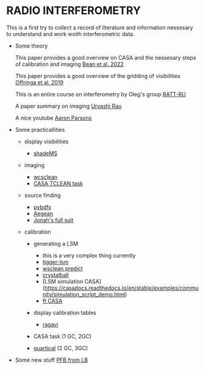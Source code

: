 # RADIO INTERFEROMETRY

This is a first try to collect a record of literature and information nessesary to understand and work woith interferometric data.

- Some theory 
  
  This paper provides a good overview on CASA and the nessesary steps of calibration and imaging
  [Bean et al. 2022](https://arxiv.org/pdf/2210.02276)

  This paper provides a good overview of the gridding of visibilities
  [Offringa et al. 2019](https://arxiv.org/pdf/1908.11232)

  This is an entire course on interferometry by Oleg's group 
  [RATT-RU](https://github.com/ratt-ru/foi-course)

  A paper summary on imaging [Urvashi Rau](https://safe.nrao.edu/wiki/pub/Software/Algorithms/WebHome/SummaryImagingRadioInterferometry.pdf)

  A nice youtube [Aaron Parsons](https://www.youtube.com/watch?v=bAK0GugbjKI)

- Some practicallities
  
  - display visibilities
    - [shadeMS](https://github.com/ratt-ru/shadeMS/tree/master)

  - imaging
    - [wcsclean](https://wsclean.readthedocs.io/en/latest/)
    - [CASA TCLEAN task](https://casadocs.readthedocs.io/en/stable/api/casatasks.html#imaging)
           
  - source finding
    - [pybdfs](https://pybdsf.readthedocs.io/en/latest/)
    - [Aegean](https://github.com/PaulHancock/Aegean)
    - [Jonah's full suit](https://github.com/JonahDW/Image-processing)

  - calibration
    - generating a LSM
      - this is a very complex thing currently
      - [tigger-lsm](https://github.com/ratt-ru/tigger-lsm/tree/master)
      - [wsclean predict](https://wsclean.readthedocs.io/en/latest/prediction.html)
      - [crystalball](https://github.com/caracal-pipeline/crystalball?tab=readme-ov-file)
      - [LSM simulation CASA] (https://casadocs.readthedocs.io/en/stable/examples/community/simulation_script_demo.html)    
      - [ft CASA](https://casadocs.readthedocs.io/en/v6.2.0/api/tt/casatasks.imaging.ft.html)

    - display calibration tables
      - [ragavi](https://github.com/ratt-ru/ragavi)   
    - CASA task (1 GC, 2GC)
    - [quartical](https://quartical.readthedocs.io/en/latest/) (2 GC, 3GC)


- Some new stuff [PFB from LB](https://github.com/ratt-ru/pfb-imaging?tab=readme-ov-file)
